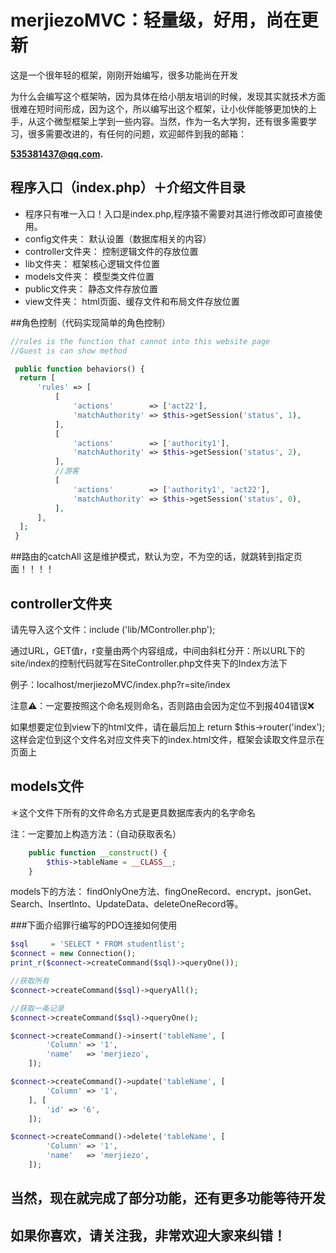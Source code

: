 # merjiezoMVC：轻量级，好用，尚在更新

这是一个很年轻的框架，刚刚开始编写，很多功能尚在开发

为什么会编写这个框架呐，因为具体在给小朋友培训的时候，发现其实就技术方面很难在短时间形成，因为这个，所以编写出这个框架，让小伙伴能够更加快的上手，从这个微型框架上学到一些内容。当然，作为一名大学狗，还有很多需要学习，很多需要改进的，有任何的问题，欢迎邮件到我的邮箱：

**535381437@qq.com.**

## 程序入口（index.php）＋介绍文件目录

* 程序只有唯一入口！入口是index.php,程序猿不需要对其进行修改即可直接使用。
* config文件夹：     默认设置（数据库相关的内容）
* controller文件夹： 控制逻辑文件的存放位置
* lib文件夹：        框架核心逻辑文件位置
* models文件夹：     模型类文件位置
* public文件夹：     静态文件存放位置
* view文件夹：       html页面、缓存文件和布局文件存放位置

##角色控制（代码实现简单的角色控制）

```php
//rules is the function that cannot into this website page
//Guest is can show method

 public function behaviors() {
  return [
      'rules' => [
          [
              'actions'        => ['act22'],
              'matchAuthority' => $this->getSession('status', 1),
          ],
          [
              'actions'        => ['authority1'],
              'matchAuthority' => $this->getSession('status', 2),
          ],
          //游客
          [
              'actions'        => ['authority1', 'act22'],
              'matchAuthority' => $this->getSession('status', 0),
          ],
      ],
  ];
 }

```

##路由的catchAll
这是维护模式，默认为空，不为空的话，就跳转到指定页面！！！！

## controller文件夹

请先导入这个文件：include ('lib/MController.php');

通过URL，GET值r，r变量由两个内容组成，中间由斜杠分开：所以URL下的site/index的控制代码就写在SiteController.php文件夹下的Index方法下

例子：localhost/merjiezoMVC/index.php?r=site/index

注意⚠️：一定要按照这个命名规则命名，否则路由会因为定位不到报404错误❌

如果想要定位到view下的html文件，请在最后加上
	return $this->router('index');
这样会定位到这个文件名对应文件夹下的index.html文件，框架会读取文件显示在页面上

## models文件

＊这个文件下所有的文件命名方式是更具数据库表内的名字命名

注：一定要加上构造方法：（自动获取表名）

```php
	public function __construct() {
		$this->tableName = __CLASS__;
	}
```
models下的方法：
findOnlyOne方法、fingOneRecord、encrypt、jsonGet、Search、InsertInto、UpdateData、deleteOneRecord等。

###下面介绍罪行编写的PDO连接如何使用

```php
$sql     = 'SELECT * FROM studentlist';
$connect = new Connection();
print_r($connect->createCommand($sql)->queryOne());

//获取所有
$connect->createCommand($sql)->queryAll();

//获取一条记录
$connect->createCommand($sql)->queryOne();

$connect->createCommand()->insert('tableName', [
        'Column' => '1',
        'name'   => 'merjiezo',
    ]);

$connect->createCommand()->update('tableName', [
        'Column' => '1',
    ], [
        'id' => '6',
    ]);

$connect->createCommand()->delete('tableName', [
        'Column' => '1',
        'name'   => 'merjiezo',
    ]);
```

## 当然，现在就完成了部分功能，还有更多功能等待开发

## 如果你喜欢，请关注我，非常欢迎大家来纠错！